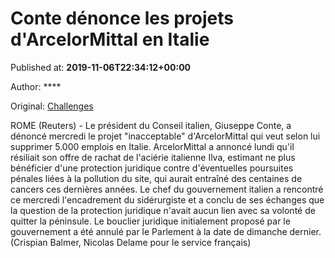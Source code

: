 
# Conte dénonce les projets d'ArcelorMittal en Italie

Published at: **2019-11-06T22:34:12+00:00**

Author: ****

Original: [Challenges](https://www.challenges.fr/finance-et-marche/conte-denonce-les-projets-d-arcelormittal-en-italie_683495)

ROME (Reuters) - Le président du Conseil italien, Giuseppe Conte, a dénoncé mercredi le projet "inacceptable" d'ArcelorMittal qui veut selon lui supprimer 5.000 emplois en Italie.
ArcelorMittal a annoncé lundi qu'il résiliait son offre de rachat de l'aciérie italienne Ilva, estimant ne plus bénéficier d'une protection juridique contre d'éventuelles poursuites pénales liées à la pollution du site, qui aurait entraîné des centaines de cancers ces dernières années.
Le chef du gouvernement italien a rencontré ce mercredi l'encadrement du sidérurgiste et a conclu de ses échanges que la question de la protection juridique n'avait aucun lien avec sa volonté de quitter la péninsule.
Le bouclier juridique initialement proposé par le gouvernement a été annulé par le Parlement à la date de dimanche dernier.
(Crispian Balmer, Nicolas Delame pour le service français)
